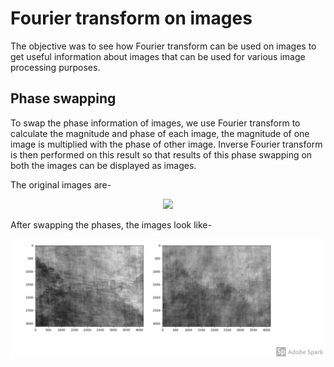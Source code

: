# Fourier transform on images

The objective was to see how Fourier transform can be used on images to get useful information about images that can be used for various image processing purposes.

## Phase swapping 

To swap the phase information of images, we use Fourier transform to calculate the magnitude and phase of each image, the magnitude of one image is multiplied with the phase of other image.
Inverse Fourier transform is then performed on this result so that results of this phase swapping on both the images can be displayed as images.

The original images are- 
<p align="center">
  <img src="images/9n10.PNG">
</p>

After swapping the phases, the images look like-
<p align="center">
  <img src="images/ph2_ph1.PNG">
</p>